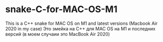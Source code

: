 # snake-C-for-MAC-OS-M1
This is a C++ snake for MAC OS on M1 and latest versions (Macbook Air 2020 in my case)
Это змейка на C++ для MAC OS на M1 и последних версий (в моем случаии это MacBook Air 2020)


